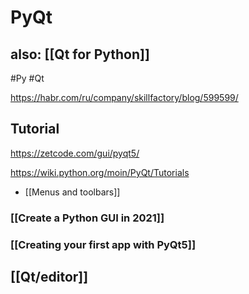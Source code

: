 # PyQt
## also: [[Qt for Python]]
#Py #Qt

https://habr.com/ru/company/skillfactory/blog/599599/

## Tutorial

https://zetcode.com/gui/pyqt5/

https://wiki.python.org/moin/PyQt/Tutorials

- [[Menus and toolbars]]

### [[Create a Python GUI in 2021]]
### [[Creating your first app with PyQt5]]

## [[Qt/editor]]

